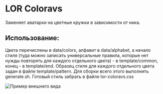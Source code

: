 LOR Coloravs
==============

Заменяет аватарки на цветные кружки в зависимости от ника.

## Использование:

Цвета перечислены в data/colors, алфавит в data/alphabet, а начало стиля 
(туда можно записать универсальные правила, которые нет нужды повторять 
для каждого отдельного цвета) - в template/common, конец - в template/end. Образец стиля 
для каждого отдельного цвета задан в файле template/pattern. Для сборки 
всего этого выполнить generate.sh. Готовый стиль забрать в файле lor-coloravs.css

![Пример внешнего вида](https://i.imgur.com/TI9xQAM.jpg)
